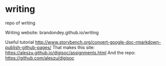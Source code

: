 # writing
repo of writing


Writing website:
brandondey.github.io/writing

Useful tutorial 
http://www.storybench.org/convert-google-doc-rmarkdown-publish-github-pages/
That makes this site: https://aleszu.github.io/digisoc/assignments.html
And the repo: https://github.com/aleszu/digisoc


